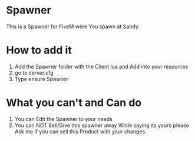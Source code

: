 # Spawner
This is a Spawner for FiveM were You spawn at Sandy.

# How to add it
1. Add the Spawner folder with the Client.lua and Add into your resources
2. go to server.cfg
3. Type ensure Spawner

# What you can't and Can do
1. You can Edit the Spawner to your needs
2. You can NOT Sell/Give this spawner away While saying its yours please Ask me if you can sell this Product with your changes.
